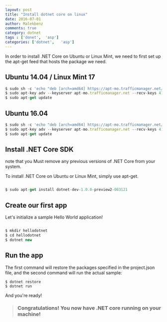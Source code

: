 ```yaml
---
layout: post
title: "Install dotnet core on linux" 
date: 2016-07-01
author: Malekbenz
comments: true
category: dotnet
tags : ['donet',  'asp']
categories: ['dotnet',   'asp']
---
```


In order to install .NET Core on Ubuntu or Linux Mint, we need to first set up the apt-get feed that hosts the package we need.


## Ubuntu 14.04 / Linux Mint 17

``` Javascript
$ sudo sh -c 'echo "deb [arch=amd64] https://apt-mo.trafficmanager.net/repos/dotnet-release/ trusty main" > /etc/apt/sources.list.d/dotnetdev.list'
$ sudo apt-key adv --keyserver apt-mo.trafficmanager.net --recv-keys 417A0893
$ sudo apt-get update

```
## Ubuntu 16.04

``` Javascript
$ sudo sh -c 'echo "deb [arch=amd64] https://apt-mo.trafficmanager.net/repos/dotnet-release/ xenial main" > /etc/apt/sources.list.d/dotnetdev.list'
$ sudo apt-key adv --keyserver apt-mo.trafficmanager.net --recv-keys 417A0893
$ sudo apt-get update

```

## Install .NET Core SDK
note that you Must remove any previous versions of .NET Core from your system.

To install .NET Core on Ubuntu or Linux Mint, simply use apt-get.

``` Javascript

$ sudo apt-get install dotnet-dev-1.0.0-preview2-003121

```
## Create our first app

Let's initialize a sample Hello World application!

``` Javascript

$ mkdir hellodotnet
$ cd hellodotnet
$ dotnet new

```

## Run the app

The first command will restore the packages specified in the project.json file, and the second command will run the actual sample:

```
$ dotnet restore
$ dotnet run
```

And you're ready!



>
> ### Congratulations! You now have .NET core running on your machine!
>